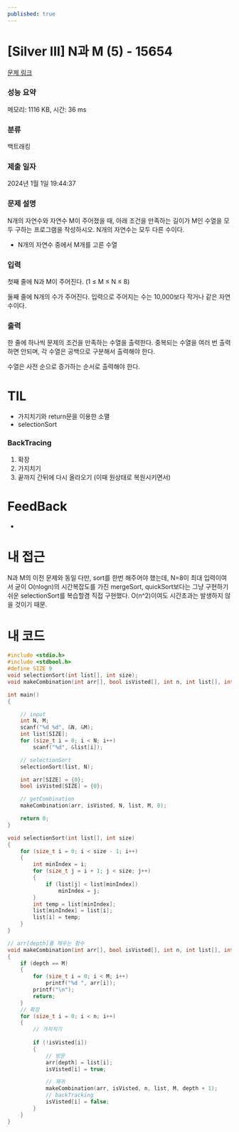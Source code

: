 ```yaml
---
published: true
---
```

# [Silver III] N과 M (5) - 15654 

[문제 링크](https://www.acmicpc.net/problem/15654) 

### 성능 요약

메모리: 1116 KB, 시간: 36 ms

### 분류

백트래킹

### 제출 일자

2024년 1월 1일 19:44:37

### 문제 설명

N개의 자연수와 자연수 M이 주어졌을 때, 아래 조건을 만족하는 길이가 M인 수열을 모두 구하는 프로그램을 작성하시오. N개의 자연수는 모두 다른 수이다.

- N개의 자연수 중에서 M개를 고른 수열

### 입력 

첫째 줄에 N과 M이 주어진다. (1 ≤ M ≤ N ≤ 8)

둘째 줄에 N개의 수가 주어진다. 입력으로 주어지는 수는 10,000보다 작거나 같은 자연수이다.

### 출력 

한 줄에 하나씩 문제의 조건을 만족하는 수열을 출력한다. 중복되는 수열을 여러 번 출력하면 안되며, 각 수열은 공백으로 구분해서 출력해야 한다.

수열은 사전 순으로 증가하는 순서로 출력해야 한다.

# TIL

- 가지치기와 return문을 이용한 소멸
- selectionSort

### BackTracing

1. 확장
2. 가지치기
3. 끝까지 간뒤에 다시 올라오기 (이때 원상태로 복원시키면서)

# FeedBack

- 
# 내 접근

N과 M의 이전 문제와 동일
다만, sort를 한번 해주어야 했는데, N=8이 최대 입력이여서 굳이 O(nlogn)의 시간복잡도를 가진 mergeSort, quickSort보다는 그냥 구현하기 쉬운 selectionSort를 복습할겸 직접 구현했다. O(n^2)이여도 시간초과는 발생하지 않을 것이기 때문.

# 내 코드

```c
#include <stdio.h>
#include <stdbool.h>
#define SIZE 9
void selectionSort(int list[], int size);
void makeCombination(int arr[], bool isVisted[], int n, int list[], int M, int depth);

int main()
{

    // input
    int N, M;
    scanf("%d %d", &N, &M);
    int list[SIZE];
    for (size_t i = 0; i < N; i++)
        scanf("%d", &list[i]);

    // selectionSort
    selectionSort(list, N);

    int arr[SIZE] = {0};
    bool isVisted[SIZE] = {0};

    // getCombination
    makeCombination(arr, isVisted, N, list, M, 0);

    return 0;
}

void selectionSort(int list[], int size)
{
    for (size_t i = 0; i < size - 1; i++)
    {
        int minIndex = i;
        for (size_t j = i + 1; j < size; j++)
        {
            if (list[j] < list[minIndex])
                minIndex = j;
        }
        int temp = list[minIndex];
        list[minIndex] = list[i];
        list[i] = temp;
    }
}

// arr[depth]를 채우는 함수
void makeCombination(int arr[], bool isVisted[], int n, int list[], int M, int depth)
{
    if (depth == M)
    {
        for (size_t i = 0; i < M; i++)
            printf("%d ", arr[i]);
        printf("\n");
        return;
    }
    // 확장
    for (size_t i = 0; i < n; i++)
    {
        // 가지치기
        
        if (!isVisted[i])
        {
            // 방문
            arr[depth] = list[i];
            isVisted[i] = true;

            // 재귀
            makeCombination(arr, isVisted, n, list, M, depth + 1);
            // backTracking
            isVisted[i] = false;
        }
    }
}

```
